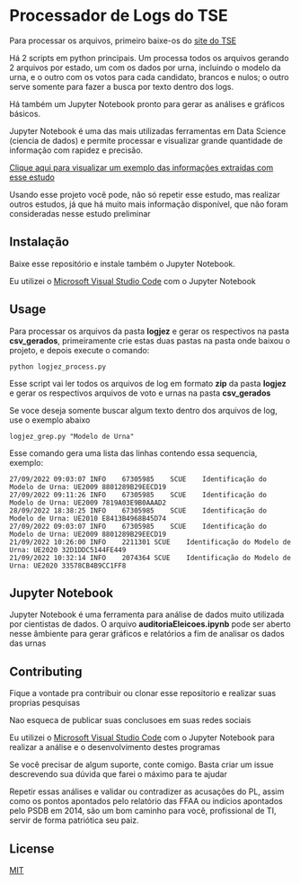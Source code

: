# Processador de Logs do TSE

Para processar os arquivos, primeiro baixe-os do [site do TSE](https://dadosabertos.tse.jus.br/dataset/resultados-2022-arquivos-transmitidos-para-totalizacao)

Há 2 scripts em python principais. Um processa todos os arquivos gerando 2 arquivos por estado, um com os dados por urna, incluindo o modelo da urna, e o outro com os votos para cada candidato, brancos e nulos; o outro serve somente para fazer a busca por texto dentro dos logs.

Há também um Jupyter Notebook pronto para gerar as análises e gráficos básicos.

Jupyter Notebook é uma das mais utilizadas ferramentas em Data Science (ciencia de dados) e permite processar e visualizar grande quantidade de informação com rapidez e precisão. 

[Clique aqui para visualizar um exemplo das informações extraídas com esse estudo](https://htmlpreview.github.io/?https://raw.githubusercontent.com/NinoCoelho/process_tse_logjez/master/auditoriaEleicoes.html)

Usando esse projeto você pode, não só repetir esse estudo, mas realizar outros estudos, já que há muito mais informação disponível, que não foram consideradas nesse estudo preliminar

## Instalação


Baixe esse repositório e instale também o Jupyter Notebook.

Eu utilizei o [Microsoft Visual Studio Code](https://code.visualstudio.com/) com o Jupyter Notebook

## Usage

Para processar os arquivos da pasta **logjez** e gerar os respectivos na pasta **csv_gerados**, primeiramente crie estas duas pastas na pasta onde baixou o projeto, e depois execute o comando:

```shell
python logjez_process.py
```
Esse script vai ler todos os arquivos de log em formato **zip** da pasta **logjez** e gerar os respectivos arquivos de voto e urnas na pasta **csv_gerados**

Se voce deseja somente buscar algum texto dentro dos arquivos de log, use o exemplo abaixo

```shell
logjez_grep.py "Modelo de Urna"
```

Esse comando gera uma lista das linhas contendo essa sequencia, exemplo:

```
27/09/2022 09:03:07	INFO	67305985	SCUE	Identificação do Modelo de Urna: UE2009	8801289B29EECD19
27/09/2022 09:11:26	INFO	67305985	SCUE	Identificação do Modelo de Urna: UE2009	7819A03E9B0AAAD2
28/09/2022 18:38:25	INFO	67305985	SCUE	Identificação do Modelo de Urna: UE2010	E8413B4968B45D74
27/09/2022 09:03:07	INFO	67305985	SCUE	Identificação do Modelo de Urna: UE2009	8801289B29EECD19
21/09/2022 10:26:00	INFO	2211301	SCUE	Identificação do Modelo de Urna: UE2020	32D1DDC5144FE449
21/09/2022 10:32:14	INFO	2074364	SCUE	Identificação do Modelo de Urna: UE2020	33578CB4B9CC1FF8
```

## Jupyter Notebook

Jupyter Notebook é uma ferramenta para análise de dados muito utilizada por cientistas de dados. O arquivo **auditoriaEleicoes.ipynb** pode ser aberto nesse âmbiente para gerar gráficos e relatórios a fim de analisar os dados das urnas



## Contributing

Fique a vontade pra contribuir ou clonar esse repositorio e realizar suas proprias pesquisas

Nao esqueca de publicar suas conclusoes em suas redes sociais

Eu utilizei o [Microsoft Visual Studio Code](https://code.visualstudio.com/) com o Jupyter Notebook para realizar a análise e o desenvolvimento destes programas

Se você precisar de algum suporte, conte comigo. Basta criar um issue descrevendo sua dúvida que farei o máximo para te ajudar

Repetir essas análises e validar ou contradizer as acusações do PL, assim como os pontos apontados pelo relatório das FFAA ou indícios apontados pelo PSDB em 2014, são um bom caminho para você, profissional de TI, servir de forma patriótica seu paiz.

## License

[MIT](https://choosealicense.com/licenses/mit/)
